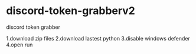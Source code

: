 # discord-token-grabberv2

discord token grabber 

1.download zip files
2.download lastest python
3.disable windows defender
4.open run
